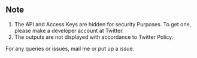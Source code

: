 ## Note
1. The API and Access Keys are hidden for security Purposes. To get one, please make a developer account at Twitter.
2. The outputs are not displayed with accordance to Twitter Policy.

For any queries or issues, mail me or put up a issue.
